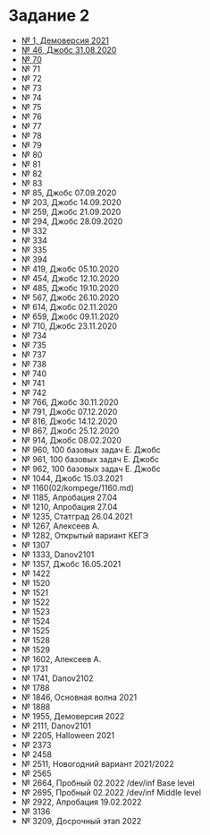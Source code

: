 # Задание 2

* [№ 1, Демоверсия 2021](02/kompege/1.md)
* [№ 46, Джобс 31.08.2020](02/kompege/46.md)
* [№ 70](02/kompege/70.md)
* № 71
* № 72
* № 73
* № 74
* № 75
* № 76
* № 77
* № 78
* № 79
* № 80
* № 81
* № 82
* № 83
* № 85, Джобс 07.09.2020
* № 203, Джобс 14.09.2020
* № 259, Джобс 21.09.2020
* № 294, Джобс 28.09.2020
* № 332
* № 334
* № 335
* № 394
* № 419, Джобс 05.10.2020
* № 454, Джобс 12.10.2020
* № 485, Джобс 19.10.2020
* № 567, Джобс 26.10.2020
* № 614, Джобс 02.11.2020
* № 659, Джобс 09.11.2020
* № 710, Джобс 23.11.2020
* № 734
* № 735
* № 737
* № 738
* № 740
* № 741
* № 742
* № 766, Джобс 30.11.2020
* № 791, Джобс 07.12.2020
* № 816, Джобс 14.12.2020
* № 867, Джобс 25.12.2020
* № 914, Джобс 08.02.2020
* № 960, 100 базовых задач Е. Джобс
* № 961, 100 базовых задач Е. Джобс
* № 962, 100 базовых задач Е. Джобс
* № 1044, Джобс 15.03.2021
* № 1160(02/kompege/1160.md)
* № 1185, Апробация 27.04
* № 1210, Апробация 27.04
* № 1235, Статград 26.04.2021
* № 1267, Алексеев А.
* № 1282, Открытый вариант КЕГЭ
* № 1307
* № 1333, Danov2101
* № 1357, Джобс 16.05.2021
* № 1422
* № 1520
* № 1521
* № 1522
* № 1523
* № 1524
* № 1525
* № 1528
* № 1529
* № 1602, Алексеев А.
* № 1731
* № 1741, Danov2102
* № 1788
* № 1846, Основная волна 2021
* № 1888
* № 1955, Демоверсия 2022
* № 2111, Danov2101
* № 2205, Halloween 2021
* № 2373
* № 2458
* № 2511, Новогодний вариант 2021/2022
* № 2565
* № 2664, Пробный 02.2022 /dev/inf Base level
* № 2695, Пробный 02.2022 /dev/inf Middle level
* № 2922, Апробация 19.02.2022
* № 3136
* № 3209, Досрочный этап 2022
